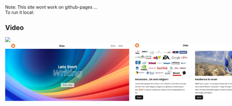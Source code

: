 Note: This site wont work on github-pages ... <br>
To run it local:
<br>

<h2> Video </h2>
<div style="display:flex">
     <div style="flex:1;padding-right:1000px;">
          <img src="images_ss/Media1.gif" width="300"/>
     </div>
</div>
<div style="display:flex;">

<img src="images_ss/Screenshot%202024-07-05%20144534.jpg" alt="Screenshot Description" width="400">
<img src="images_ss/Screenshot%202024-07-05%20144558.jpg" alt="Screenshot Description" width="400">
<img src="images_ss/Screenshot%202024-07-05%20144620.jpg" alt="Screenshot Description" width="400">
<img src="images_ss/Screenshot%202024-07-05%20144852.jpg" alt="Screenshot Description" width="400">
<img src="images_ss/Screenshot%202024-07-05%20144944.jpg" alt="Screenshot Description" width="400">


</div>
